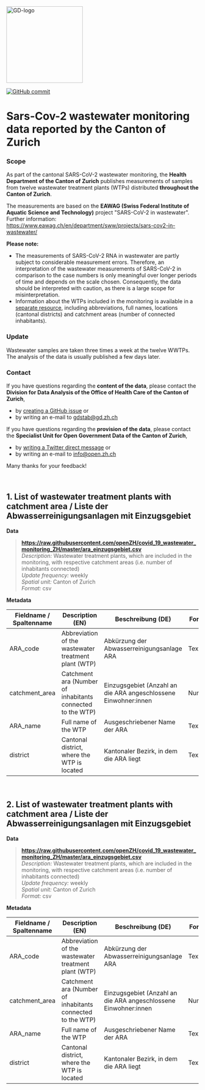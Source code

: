 
<img src="https://github.com/openZH/covid_19/blob/master/gd.png" alt="GD-logo" width="200"/>

[![GitHub commit](https://img.shields.io/github/last-commit/openZH/covid_19)](https://github.com/openZH/covid_19_wastewater_monitoring_ZH/commits/master)

# Sars-Cov-2 wastewater monitoring data reported by the Canton of Zurich

### Scope
As part of the cantonal SARS-CoV-2 wastewater monitoring, the __Health Department of the Canton of Zurich__ publishes measurements of samples from twelve wastewater treatment plants (WTPs) distributed __throughout the Canton of Zurich__.

The measurements are based on the __EAWAG (Swiss Federal Institute of Aquatic Science and Technology)__ project "SARS-CoV-2 in wastewater". Further information: https://www.eawag.ch/en/department/sww/projects/sars-cov2-in-wastewater/

__Please note:__ <br>
- The measurements of SARS-CoV-2 RNA in wastewater are partly subject to considerable measurement errors. Therefore, an interpretation of the wastewater measurements of SARS-CoV-2 in comparison to the case numbers is only meaningful over longer periods of time and depends on the scale chosen. Consequently, the data should be interpreted with caution, as there is a large scope for misinterpretation.
- Information about the WTPs included in the monitoring is available in a [separate resource](https://github.com/openZH/covid_19_wastewater_monitoring_ZH/blob/master/README.md#1-list-of-wastewater-treatment-plants-with-catchment-area--liste-der-abwasserreinigungsanlagen-mit-einzugsgebiet), including abbreviations, full names, locations (cantonal districts) and catchment areas (number of connected inhabitants).

### Update
Wastewater samples are taken three times a week at the twelve WWTPs. The analysis of the data is usually published a few days later.

### Contact
If you have questions regarding the __content of the data__, please contact the __Division for Data Analysis of the Office of Health Care of the Canton of Zurich__, <br>
- by [creating a GitHub issue](https://github.com/openZH/covid_19_wastewater_monitoring_ZH/issues) or <br>
- by writing an e-mail to [gdstab@gd.zh.ch](mailto:gdstab@gd.zh.ch) <br>

If you have questions regarding the __provision of the data__, please contact the __Specialist Unit for Open Government Data of the Canton of Zurich__, <br>
- by [writing a Twitter direct message](https://twitter.com/OpenDataZH) or <br>
- by writing an e-mail to [info@open.zh.ch](mailto:info@open.zh.ch) <br>

Many thanks for your feedback!

<br>

## 1. List of wastewater treatment plants with catchment area / Liste der Abwasserreinigungsanlagen mit Einzugsgebiet 

**Data** <br>

>**https://raw.githubusercontent.com/openZH/covid_19_wastewater_monitoring_ZH/master/ara_einzugsgebiet.csv** <br>
>*Description:* Wastewater treatment plants, which are included in the monitoring, with respective catchment areas (i.e. number of inhabitants connected) <br>
>*Update frequency:* weekly <br>
>*Spatial unit:* Canton of Zurich <br>
>*Format:* csv <br>

**Metadata**

| Fieldname / Spaltenname | Description (EN)             | Beschreibung (DE)             | Format     |
|-------------------------|------------------------------|-------------------------------|------------|
| ARA_code                | Abbreviation of the wastewater treatment plant (WTP)        | Abkürzung der Abwasserreinigungsanlage ARA                      | Text   |
| catchment_area          | Catchment ara (Number of inhabitants connected to the WTP)  | Einzugsgebiet (Anzahl an die ARA angeschlossene Einwohner:innen | Number |
| ARA_name                | Full name of the WTP                                        | Ausgeschriebener Name der ARA                                   | Text   |
| district                | Cantonal district, where the WTP is located                 | Kantonaler Bezirk, in dem die ARA liegt                         | Text   |

<br>

## 2. List of wastewater treatment plants with catchment area / Liste der Abwasserreinigungsanlagen mit Einzugsgebiet 

**Data** <br>

>**https://raw.githubusercontent.com/openZH/covid_19_wastewater_monitoring_ZH/master/ara_einzugsgebiet.csv** <br>
>*Description:* Wastewater treatment plants, which are included in the monitoring, with respective catchment areas (i.e. number of inhabitants connected) <br>
>*Update frequency:* weekly <br>
>*Spatial unit:* Canton of Zurich <br>
>*Format:* csv <br>

**Metadata**

| Fieldname / Spaltenname | Description (EN)             | Beschreibung (DE)             | Format     |
|-------------------------|------------------------------|-------------------------------|------------|
| ARA_code                | Abbreviation of the wastewater treatment plant (WTP)        | Abkürzung der Abwasserreinigungsanlage ARA                      | Text   |
| catchment_area          | Catchment ara (Number of inhabitants connected to the WTP)  | Einzugsgebiet (Anzahl an die ARA angeschlossene Einwohner:innen | Number |
| ARA_name                | Full name of the WTP                                        | Ausgeschriebener Name der ARA                                   | Text   |
| district                | Cantonal district, where the WTP is located                 | Kantonaler Bezirk, in dem die ARA liegt                         | Text   |
